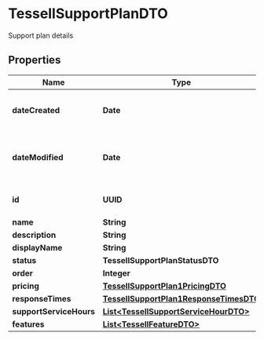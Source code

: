 

# TessellSupportPlanDTO

Support plan details

## Properties

Name | Type | Description | Notes
------------ | ------------- | ------------- | -------------
**dateCreated** | **Date** | Timestamp when the entity was created |  [optional]
**dateModified** | **Date** | Timestamp when the entity was last modified |  [optional]
**id** | **UUID** | generated UUID for the entity |  [optional]
**name** | **String** |  |  [optional]
**description** | **String** |  |  [optional]
**displayName** | **String** |  |  [optional]
**status** | **TessellSupportPlanStatusDTO** |  |  [optional]
**order** | **Integer** |  |  [optional]
**pricing** | [**TessellSupportPlan1PricingDTO**](TessellSupportPlan1PricingDTO.md) |  |  [optional]
**responseTimes** | [**TessellSupportPlan1ResponseTimesDTO**](TessellSupportPlan1ResponseTimesDTO.md) |  |  [optional]
**supportServiceHours** | [**List&lt;TessellSupportServiceHourDTO&gt;**](TessellSupportServiceHourDTO.md) |  |  [optional]
**features** | [**List&lt;TessellFeatureDTO&gt;**](TessellFeatureDTO.md) |  |  [optional]



